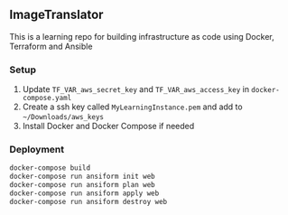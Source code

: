 ImageTranslator
--------------

This is a learning repo for building infrastructure as code using Docker, Terraform and Ansible

### Setup
1. Update `TF_VAR_aws_secret_key` and `TF_VAR_aws_access_key` in `docker-compose.yaml`
2. Create a ssh key called `MyLearningInstance.pem` and add to `~/Downloads/aws_keys`
3. Install Docker and Docker Compose if needed

### Deployment
```bash
docker-compose build
docker-compose run ansiform init web
docker-compose run ansiform plan web
docker-compose run ansiform apply web
docker-compose run ansiform destroy web
```